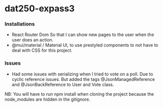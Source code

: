 # dat250-expass3

### Installations

- React Router Dom
  So that I can show new pages to the user when the user does an action.
- @mui/material / Material UI, to use prestyled components to not have to deal with CSS for this project.

### Issues
- Had some issues with serializing when I tried to vote on a poll. Due to cyclic reference issues. But added the tags @JsonManagedReference and @JsonBackReference to User and Vote class.  

NB: You will have to run npm install when cloning the project because the node_modules are hidden in the gitignore. 